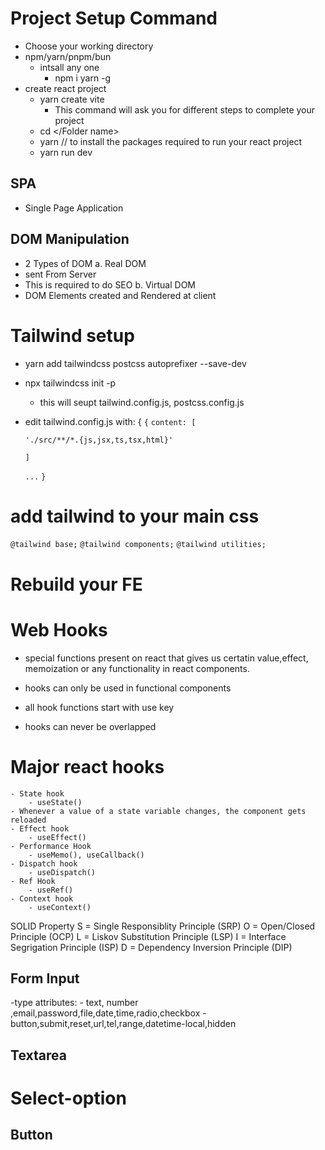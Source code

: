 # Project Setup Command
- Choose your working directory
- npm/yarn/pnpm/bun
    - intsall any one
        - npm i yarn -g
- create react project
    - yarn create vite
        - This command will ask you for different steps to complete your project
    - cd </Folder name>
    - yarn // to install the packages required to run your react project
    - yarn run dev
## SPA
- Single Page Application

## DOM Manipulation
- 2 Types of DOM
a. Real DOM
- sent From Server
- This is required to do SEO
b. Virtual DOM
- DOM Elements created and Rendered at client

# Tailwind setup
- yarn add tailwindcss postcss autoprefixer --save-dev
- npx tailwindcss init -p

    - this will seupt tailwind.config.js, postcss.config.js
 - edit tailwind.config.js with: {
    ```{```
    ```content: [```

    ```'./src/**/*.{js,jsx,ts,tsx,html}'```

    ```]```

    ```...```
    ```}```


# add tailwind to your main css

```@tailwind base;```
```@tailwind components;```
```@tailwind utilities;```

# Rebuild your FE

# Web Hooks
- special functions present on react that gives us certatin value,effect, memoization or any functionality  in react components.

- hooks can only be used in functional components

- all hook functions start with use key

- hooks can never be overlapped

 # Major react hooks

    - State hook
        - useState()
    - Whenever a value of a state variable changes, the component gets reloaded
    - Effect hook
        - useEffect()
    - Performance Hook
        - useMemo(), useCallback()
    - Dispatch hook
        - useDispatch()
    - Ref Hook
        - useRef()
    - Context hook
        - useContext()
SOLID Property
S = Single Responsiblity Principle (SRP)
O = Open/Closed Principle (OCP)
L = Liskov Substitution Principle (LSP)
I = Interface Segrigation Principle (ISP)
D = Dependency Inversion Principle (DIP)

## Form Input
-type attributes:
    - text, number ,email,password,file,date,time,radio,checkbox
    -button,submit,reset,url,tel,range,datetime-local,hidden
## Textarea
# Select-option
## Button 